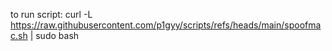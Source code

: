 to run script:
curl -L https://raw.githubusercontent.com/p1gyy/scripts/refs/heads/main/spoofmac.sh | sudo bash
